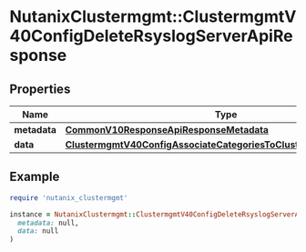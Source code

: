 # NutanixClustermgmt::ClustermgmtV40ConfigDeleteRsyslogServerApiResponse

## Properties

| Name | Type | Description | Notes |
| ---- | ---- | ----------- | ----- |
| **metadata** | [**CommonV10ResponseApiResponseMetadata**](CommonV10ResponseApiResponseMetadata.md) |  | [optional] |
| **data** | [**ClustermgmtV40ConfigAssociateCategoriesToClusterApiResponseData**](ClustermgmtV40ConfigAssociateCategoriesToClusterApiResponseData.md) |  | [optional] |

## Example

```ruby
require 'nutanix_clustermgmt'

instance = NutanixClustermgmt::ClustermgmtV40ConfigDeleteRsyslogServerApiResponse.new(
  metadata: null,
  data: null
)
```

